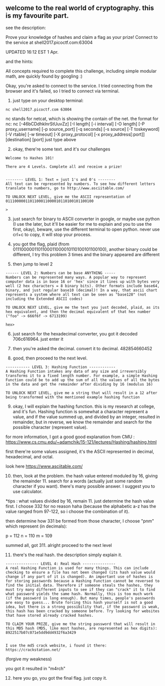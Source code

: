 ## welcome to the real world of cryptography. this is my favourite part.

see the description:

Prove your knowledge of hashes and claim a flag as your prize! Connect to the service at shell2017.picoctf.com:63004

UPDATED 16:12 EST 1 Apr.

and the hints:

All concepts required to complete this challenge, including simple modular math, are quickly found by googling :)

Okay, you're asked to connect to the service. I tried connecting from the browser and it's failed, so I tried to connect via terminal.
1. just type on your desktop terminal:
```
nc shell2017.picoctf.com 63004
```
nc stands for netcat, which is showing the contain of the net. 
the format for nc:
     nc [-46bCDdhklnrStUuvZz] [-I length] [-i interval] [-O length] [-P proxy_username]
        [-p source_port] [-q seconds] [-s source] [-T toskeyword] [-V rtable] [-w timeout]
        [-X proxy_protocol] [-x proxy_address[:port]] [destination] [port]
just type above

2. okay, there're some text. and it's our challenges
```
Welcome to Hashes 101!

There are 4 Levels. Complete all and receive a prize!


-------- LEVEL 1: Text = just 1's and 0's --------
All text can be represented by numbers. To see how different letters translate to numbers, go to http://www.asciitable.com/

TO UNLOCK NEXT LEVEL, give me the ASCII representation of 0111000001101100011000010110100101100100

>
``` 
3. just search for binary to ASCII converter in google, or maybe use python (I use the later, but it'll be easier for me to explain  and you to use the first, okay), beware, use the different terminal to open python.
  never use crl+c to copy, it will stop your process.
4. you got the flag, plaid (from 0111000001101100011000010110100101100100), another binary could be different, I try this problem 3 times and the binary appeared are different

5. then jump to level 2
```
------ LEVEL 2: Numbers can be base ANYTHING -----
Numbers can be represented many ways. A popular way to represent computer data is in base 16 or 'hex' since it lines up with bytes very well (2 hex characters = 8 binary bits). Other formats include base64, binary, and just regular base10 (decimal)! In a way, that ascii chart represents a system where all text can be seen as "base128" (not including the Extended ASCII codes)

TO UNLOCK NEXT LEVEL, give me the text you just decoded, plaid, as its hex equivalent, and then the decimal equivalent of that hex number ("foo" -> 666f6f -> 6713199)

hex>
```
6. just search for the hexadecimal converter, you got it decoded 706c616964. just enter it
7. then you're asked the decimal. convert it to decimal. 482854660452

8. good, then proceed to the next level. 
```
----------- LEVEL 3: Hashing Function ------------
A Hashing Function intakes any data of any size and irreversibly transforms it to a fixed length number. For example, a simple Hashing Function could be to add up the sum of all the values of all the bytes in the data and get the remainder after dividing by 16 (modulus 16)

TO UNLOCK NEXT LEVEL, give me a string that will result in a 12 after being transformed with the mentioned example hashing function
```

9. okay, I will explain the hashing function. this is my research at college, and it's fun. Hashing function is somewhat a character represent a value, and if the value summed up, and divided by an integer, resulted in remainder, but in reverse, we know the remainder and search for the possible character (represent value). 

for more information, I got a good good explanation from CMU : https://www.cs.cmu.edu/~adamchik/15-121/lectures/Hashing/hashing.html

first there're some values assigned, it's the ASCII represented in decimal, hexadecimal, and octal.

look here https://www.asciitable.com/

10. then, look at the problem. the hash value entered moduled by 16, giving the remainder 11. search for a words (actually just some random character if you want). there's many possible answer. I suggest you to use calculator.

*tips : what values divided by 16, remain 11. just determine the hash value first. I choose 332 for no reason haha (because the alphabetic a-z has the value ranged from 97-122, so i choose the combination of it). 

then determine how 331 be formed from those character, I choose "pnm" which represent (in decimals):

p = 112
n = 110
m = 109

summed all, got 311. alright proceed to the next level

11. there's the real hash. the description simply explain it. 
```
--------------- LEVEL 4: Real Hash ---------------
A real Hashing Function is used for many things. This can include checking to ensure a file has not been changed (its hash value would change if any part of it is changed). An important use of hashes is for storing passwords because a Hashing Function cannot be reversed to find the initial data. Therefore if someone steals the hashes, they must try many different inputs to see if they can "crack" it to find what password yields the same hash. Normally, this is too much work (if the password is long enough). But many times, people's passwords are easy to guess... Brute forcing this hash yourself is not a good idea, but there is a strong possibility that, if the password is weak, this hash has been cracked by someone before. Try looking for websites that have stored already cracked hashes.

TO CLAIM YOUR PRIZE, give me the string password that will result in this MD5 hash (MD5, like most hashes, are represented as hex digits):
8922517b07c071e5dd9dd4932f6a3429


I use the md5 crack website, i found it there: https://crackstation.net/
```
(forgive my weakness)

you got it resulted in "m4rch" 

12. here you go, you got the final flag. just copy it.
